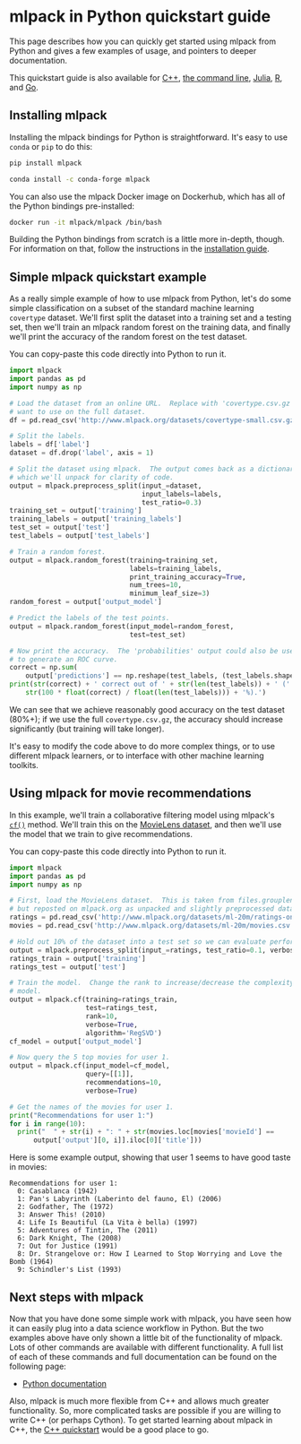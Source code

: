 # mlpack in Python quickstart guide

This page describes how you can quickly get started using mlpack from Python and
gives a few examples of usage, and pointers to deeper documentation.

This quickstart guide is also available for [C++](cpp.md),
[the command line](cli.md), [Julia](julia.md), [R](r.md), and [Go](go.md).

## Installing mlpack

Installing the mlpack bindings for Python is straightforward.  It's easy to use
`conda` or `pip` to do this:

```sh
pip install mlpack
```

```sh
conda install -c conda-forge mlpack
```

You can also use the mlpack Docker image on Dockerhub, which has all of the
Python bindings pre-installed:

```sh
docker run -it mlpack/mlpack /bin/bash
```

Building the Python bindings from scratch is a little more in-depth, though.
For information on that, follow the instructions in the
[installation guide](../user/install.md#compile-bindings-manually).

## Simple mlpack quickstart example

As a really simple example of how to use mlpack from Python, let's do some
simple classification on a subset of the standard machine learning `covertype`
dataset.  We'll first split the dataset into a training set and a testing set,
then we'll train an mlpack random forest on the training data, and finally we'll
print the accuracy of the random forest on the test dataset.

You can copy-paste this code directly into Python to run it.

```py
import mlpack
import pandas as pd
import numpy as np

# Load the dataset from an online URL.  Replace with 'covertype.csv.gz' if you
# want to use on the full dataset.
df = pd.read_csv('http://www.mlpack.org/datasets/covertype-small.csv.gz')

# Split the labels.
labels = df['label']
dataset = df.drop('label', axis = 1)

# Split the dataset using mlpack.  The output comes back as a dictionary,
# which we'll unpack for clarity of code.
output = mlpack.preprocess_split(input_=dataset,
                                 input_labels=labels,
                                 test_ratio=0.3)
training_set = output['training']
training_labels = output['training_labels']
test_set = output['test']
test_labels = output['test_labels']

# Train a random forest.
output = mlpack.random_forest(training=training_set,
                              labels=training_labels,
                              print_training_accuracy=True,
                              num_trees=10,
                              minimum_leaf_size=3)
random_forest = output['output_model']

# Predict the labels of the test points.
output = mlpack.random_forest(input_model=random_forest,
                              test=test_set)

# Now print the accuracy.  The 'probabilities' output could also be used
# to generate an ROC curve.
correct = np.sum(
    output['predictions'] == np.reshape(test_labels, (test_labels.shape[0],)))
print(str(correct) + ' correct out of ' + str(len(test_labels)) + ' (' +
    str(100 * float(correct) / float(len(test_labels))) + '%).')
```

We can see that we achieve reasonably good accuracy on the test dataset (80%+);
if we use the full `covertype.csv.gz`, the accuracy should increase
significantly (but training will take longer).

It's easy to modify the code above to do more complex things, or to use
different mlpack learners, or to interface with other machine learning toolkits.

## Using mlpack for movie recommendations

In this example, we'll train a collaborative filtering model using mlpack's
[`cf()`](../user/bindings/python.md#cf) method.
We'll train this on the
[MovieLens dataset](https://grouplens.org/datasets/movielens/), and then we'll
use the model that we train to give recommendations.

You can copy-paste this code directly into Python to run it.

```py
import mlpack
import pandas as pd
import numpy as np

# First, load the MovieLens dataset.  This is taken from files.grouplens.org/
# but reposted on mlpack.org as unpacked and slightly preprocessed data.
ratings = pd.read_csv('http://www.mlpack.org/datasets/ml-20m/ratings-only.csv.gz')
movies = pd.read_csv('http://www.mlpack.org/datasets/ml-20m/movies.csv.gz')

# Hold out 10% of the dataset into a test set so we can evaluate performance.
output = mlpack.preprocess_split(input_=ratings, test_ratio=0.1, verbose=True)
ratings_train = output['training']
ratings_test = output['test']

# Train the model.  Change the rank to increase/decrease the complexity of the
# model.
output = mlpack.cf(training=ratings_train,
                   test=ratings_test,
                   rank=10,
                   verbose=True,
                   algorithm='RegSVD')
cf_model = output['output_model']

# Now query the 5 top movies for user 1.
output = mlpack.cf(input_model=cf_model,
                   query=[[1]],
                   recommendations=10,
                   verbose=True)

# Get the names of the movies for user 1.
print("Recommendations for user 1:")
for i in range(10):
  print("  " + str(i) + ": " + str(movies.loc[movies['movieId'] ==
      output['output'][0, i]].iloc[0]['title']))
```

Here is some example output, showing that user 1 seems to have good taste in
movies:

```
Recommendations for user 1:
  0: Casablanca (1942)
  1: Pan's Labyrinth (Laberinto del fauno, El) (2006)
  2: Godfather, The (1972)
  3: Answer This! (2010)
  4: Life Is Beautiful (La Vita è bella) (1997)
  5: Adventures of Tintin, The (2011)
  6: Dark Knight, The (2008)
  7: Out for Justice (1991)
  8: Dr. Strangelove or: How I Learned to Stop Worrying and Love the Bomb (1964)
  9: Schindler's List (1993)
```

## Next steps with mlpack

Now that you have done some simple work with mlpack, you have seen how it can
easily plug into a data science workflow in Python.  But the two examples above
have only shown a little bit of the functionality of mlpack.  Lots of other
commands are available with different functionality.  A full list of each of
these commands and full documentation can be found on the following page:

 - [Python documentation](../user/bindings/python.md)

Also, mlpack is much more flexible from C++ and allows much greater
functionality.  So, more complicated tasks are possible if you are willing to
write C++ (or perhaps Cython).  To get started learning about mlpack in C++, the
[C++ quickstart](cpp.md) would be a good place to go.
